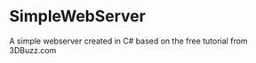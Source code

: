 SimpleWebServer
===============

A simple webserver created in C# based on the free tutorial from 3DBuzz.com